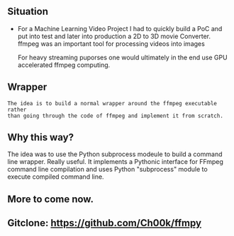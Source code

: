 ## Situation

   * For a Machine Learning Video Project I had to quickly build a PoC and put
     into test and later into production a 2D to 3D movie Converter.
     ffmpeg was an important tool for processing videos into images

     For heavy streaming puporses one would ultimately in the end
     use GPU accelerated ffmpeg computing.

## Wrapper
    The idea is to build a normal wrapper around the ffmpeg executable rather
    than going through the code of ffmpeg and implement it from scratch.

## Why this way?
   The idea was to use the Python subprocess modeule to build a command line wrapper. Really useful. It implements a Pythonic
   interface for FFmpeg command line compilation and uses Python "subprocess"
   module to execute compiled command line.

## More to come now.

## Gitclone: https://github.com/Ch00k/ffmpy
